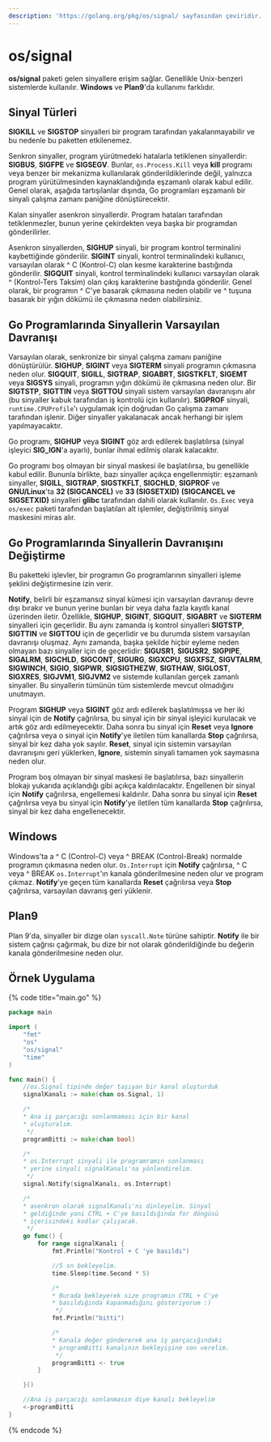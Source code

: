 ```yaml
---
description: 'https://golang.org/pkg/os/signal/ sayfasından çeviridir.'
---
```


# os/signal

**os/signal** paketi gelen sinyallere erişim sağlar. Genellikle Unix-benzeri sistemlerde kullanılır. **Windows** ve **Plan9**'da kullanımı farklıdır.

## Sinyal Türleri

**SIGKILL** ve **SIGSTOP** sinyalleri bir program tarafından yakalanmayabilir ve bu nedenle bu paketten etkilenemez.

Senkron sinyaller, program yürütmedeki hatalarla tetiklenen sinyallerdir: **SIGBUS**, **SIGFPE** ve **SIGSEGV**. Bunlar, `os.Process.Kill` veya **kill** programı veya benzer bir mekanizma kullanılarak gönderildiklerinde değil, yalnızca program yürütülmesinden kaynaklandığında eşzamanlı olarak kabul edilir. Genel olarak, aşağıda tartışılanlar dışında, Go programları eşzamanlı bir sinyali çalışma zamanı paniğine dönüştürecektir.

Kalan sinyaller asenkron sinyallerdir. Program hataları tarafından tetiklenmezler, bunun yerine çekirdekten veya başka bir programdan gönderilirler.

Asenkron sinyallerden, **SIGHUP** sinyali, bir program kontrol terminalini kaybettiğinde gönderilir. **SIGINT** sinyali, kontrol terminalindeki kullanıcı, varsayılan olarak ^ C \(Kontrol-C\) olan kesme karakterine bastığında gönderilir. **SIGQUIT** sinyali, kontrol terminalindeki kullanıcı varsayılan olarak ^  \(Kontrol-Ters Taksim\) olan çıkış karakterine bastığında gönderilir. Genel olarak, bir programın ^ C'ye basarak çıkmasına neden olabilir ve ^  tuşuna basarak bir yığın dökümü ile çıkmasına neden olabilirsiniz.

## Go Programlarında Sinyallerin Varsayılan Davranışı

Varsayılan olarak, senkronize bir sinyal çalışma zamanı paniğine dönüştürülür. **SIGHUP**, **SIGINT** veya **SIGTERM** sinyali programın çıkmasına neden olur. **SIGQUIT**, **SIGILL**, **SIGTRAP**, **SIGABRT**, **SIGSTKFLT**, **SIGEMT** veya **SIGSYS** sinyali, programın yığın dökümü ile çıkmasına neden olur. Bir **SIGTSTP**, **SIGTTIN** veya **SIGTTOU** sinyali sistem varsayılan davranışını alır \(bu sinyaller kabuk tarafından iş kontrolü için kullanılır\). **SIGPROF** sinyali, `runtime.CPUProfile`'ı uygulamak için doğrudan Go çalışma zamanı tarafından işlenir. Diğer sinyaller yakalanacak ancak herhangi bir işlem yapılmayacaktır.

Go programı, **SIGHUP** veya **SIGINT** göz ardı edilerek başlatılırsa \(sinyal işleyici **SIG\_IGN**'a ayarlı\), bunlar ihmal edilmiş olarak kalacaktır.

Go programı boş olmayan bir sinyal maskesi ile başlatılırsa, bu genellikle kabul edilir. Bununla birlikte, bazı sinyaller açıkça engellenmiştir: eşzamanlı sinyaller, **SIGILL**, **SIGTRAP**, **SIGSTKFLT**, **SIGCHLD**, **SIGPROF** ve **GNU/Linux**'ta **32 \(SIGCANCEL\)** ve **33 \(SIGSETXID\)** **\(SIGCANCEL ve SIGSETXID\)** sinyalleri **glibc** tarafından dahili olarak kullanılır. `Os.Exec` veya `os/exec` paketi tarafından başlatılan alt işlemler, değiştirilmiş sinyal maskesini miras alır.

## Go Programlarında Sinyallerin Davranışını Değiştirme

Bu paketteki işlevler, bir programın Go programlarının sinyalleri işleme şeklini değiştirmesine izin verir.

**Notify**, belirli bir eşzamansız sinyal kümesi için varsayılan davranışı devre dışı bırakır ve bunun yerine bunları bir veya daha fazla kayıtlı kanal üzerinden iletir. Özellikle, **SIGHUP**, **SIGINT**, **SIGQUIT**, **SIGABRT** ve **SIGTERM** sinyalleri için geçerlidir. Bu aynı zamanda iş kontrol sinyalleri **SIGTSTP**, **SIGTTIN** ve **SIGTTOU** için de geçerlidir ve bu durumda sistem varsayılan davranışı oluşmaz. Aynı zamanda, başka şekilde hiçbir eyleme neden olmayan bazı sinyaller için de geçerlidir: **SIGUSR1**, **SIGUSR2**, **SIGPIPE**, **SIGALRM**, **SIGCHLD**, **SIGCONT**, **SIGURG**, **SIGXCPU**, **SIGXFSZ**, **SIGVTALRM**, **SIGWINCH**, **SIGIO**, **SIGPWR**, **SIGSIGTHEZW**, **SIGTHAW**, **SIGLOST**, **SIGXRES**, **SIGJVM1**, **SIGJVM2** ve sistemde kullanılan gerçek zamanlı sinyaller. Bu sinyallerin tümünün tüm sistemlerde mevcut olmadığını unutmayın.

Program **SIGHUP** veya **SIGINT** göz ardı edilerek başlatılmışsa ve her iki sinyal için de **Notify** çağrılırsa, bu sinyal için bir sinyal işleyici kurulacak ve artık göz ardı edilmeyecektir. Daha sonra bu sinyal için **Reset** veya **Ignore** çağrılırsa veya o sinyal için **Notify**'ye iletilen tüm kanallarda **Stop** çağrılırsa, sinyal bir kez daha yok sayılır. **Reset**, sinyal için sistemin varsayılan davranışını geri yüklerken, **Ignore**, sistemin sinyali tamamen yok saymasına neden olur.

Program boş olmayan bir sinyal maskesi ile başlatılırsa, bazı sinyallerin blokajı yukarıda açıklandığı gibi açıkça kaldırılacaktır. Engellenen bir sinyal için **Notify** çağrılırsa, engellemesi kaldırılır. Daha sonra bu sinyal için **Reset** çağrılırsa veya bu sinyal için **Notify**'ye iletilen tüm kanallarda **Stop** çağrılırsa, sinyal bir kez daha engellenecektir.

## Windows

Windows'ta a ^ C \(Control-C\) veya ^ BREAK \(Control-Break\) normalde programın çıkmasına neden olur. `Os.Interrupt` için **Notify** çağrılırsa, ^ C veya ^ BREAK `os.Interrupt`'ın kanala gönderilmesine neden olur ve program çıkmaz. **Notify**'ye geçen tüm kanallarda **Reset** çağrılırsa veya **Stop** çağrılırsa, varsayılan davranış geri yüklenir.

## Plan9

Plan 9'da, sinyaller bir dizge olan `syscall.Note` türüne sahiptir. **Notify** ile bir sistem çağrısı çağırmak, bu dize bir not olarak gönderildiğinde bu değerin kanala gönderilmesine neden olur.

## Örnek Uygulama

{% code title="main.go" %}
```go
package main

import (
	"fmt"
	"os"
	"os/signal"
	"time"
)

func main() {
	//os.Signal tipinde değer taşıyan bir kanal oluşturduk
	signalKanalı := make(chan os.Signal, 1)

	/*
	* Ana iş parçacığı sonlanmaması için bir kanal
	* oluşturalım.
	 */
	programBitti := make(chan bool)

	/*
	* os.Interrupt sinyali ile programramın sonlanması
	* yerine sinyali signalKanalı'na yönlendirelim.
	 */
	signal.Notify(signalKanalı, os.Interrupt)

	/*
	* asenkron olarak signalKanalı'nı dinleyelim. Sinyal
	* geldiğinde yani CTRL + C'ye basıldığında for döngüsü
	* içerisindeki kodlar çalışacak.
	 */
	go func() {
		for range signalKanalı {
			fmt.Println("Kontrol + C 'ye basıldı")

			//5 sn bekleyelim.
			time.Sleep(time.Second * 5)

			/*
			* Burada bekleyerek size programın CTRL + C'ye
			* basıldığında kapanmadığını gösteriyorum :)
			 */
			fmt.Println("bitti")

			/*
			* Kanala değer göndererek ana iş parçacığındaki
			* programBitti kanalının bekleyişine son verelim.
			 */
			programBitti <- true
		}

	}()

	//Ana iş parçacığı sonlanmasın diye kanalı bekleyelim
	<-programBitti
}

```
{% endcode %}



